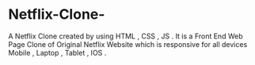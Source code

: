 # Netflix-Clone-
A Netflix Clone created by using HTML , CSS , JS . It is a Front End Web Page Clone of Original Netflix Website which is responsive for all devices Mobile , Laptop , Tablet , IOS .  
